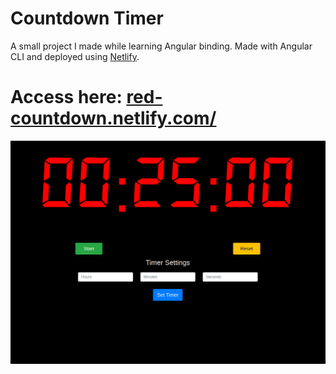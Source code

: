 # Countdown Timer

A small project I made while learning Angular binding. Made with Angular CLI and deployed using [Netlify](https://www.netlify.com/).

# Access here: [red-countdown.netlify.com/](red-countdown.netlify.com/)

[![screenshot](https://raw.githubusercontent.com/marcelodemoraes/CountdownTimer/master/Screenshot.png)](https://red-countdown.netlify.com/)
